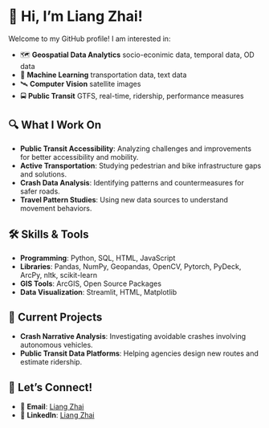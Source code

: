 # 👋 Hi, I’m Liang Zhai!

Welcome to my GitHub profile! I am interested in:
- 🗺️ **Geospatial Data Analytics** socio-econimic data, temporal data, OD data
- 🤖 **Machine Learning** transportation data, text data  
- 🛰️ **Computer Vision** satellite images 
- 🚍 **Public Transit** GTFS, real-time, ridership, performance measures

## 🔍 What I Work On
- **Public Transit Accessibility**: Analyzing challenges and improvements for better accessibility and mobility.  
- **Active Transportation**: Studying pedestrian and bike infrastructure gaps and solutions.  
- **Crash Data Analysis**: Identifying patterns and countermeasures for safer roads.  
- **Travel Pattern Studies**: Using new data sources to understand movement behaviors.  

## 🛠️ Skills & Tools
- **Programming**: Python, SQL, HTML, JavaScript  
- **Libraries**: Pandas, NumPy, Geopandas, OpenCV, Pytorch, PyDeck, ArcPy, nltk, scikit-learn 
- **GIS Tools**: ArcGIS, Open Source Packages
- **Data Visualization**: Streamlit, HTML, Matplotlib  

## 🚧 Current Projects
- **Crash Narrative Analysis**: Investigating avoidable crashes involving autonomous vehicles.  
- **Public Transit Data Platforms**: Helping agencies design new routes and estimate ridership.  

## 💬 Let’s Connect!
- 📧 **Email**: [Liang Zhai](mailto:lzhai@kittelson.com)  
- 💼 **LinkedIn**: [Liang Zhai](https://www.linkedin.com/in/liang-zhai-ph-d-2258a344/)
